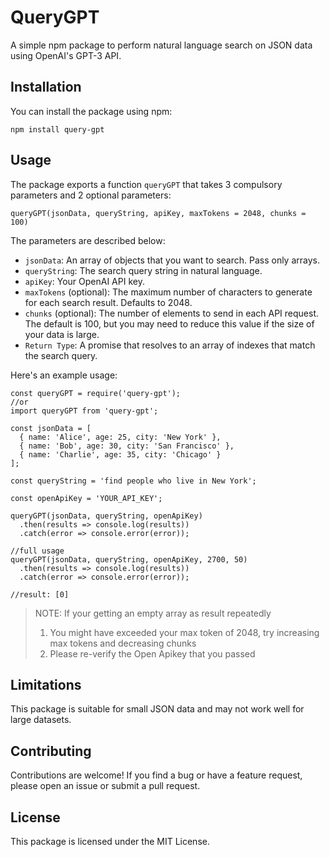 
# QueryGPT

A simple npm package to perform natural language search on JSON data using OpenAI's GPT-3 API.

## Installation

You can install the package using npm:



`npm install query-gpt` 

## Usage

The package exports a function `queryGPT` that takes 3 compulsory parameters and 2 optional parameters:



`queryGPT(jsonData, queryString, apiKey, maxTokens = 2048, chunks = 100)` 

The parameters are described below:

-   `jsonData`: An array of objects that you want to search. Pass only arrays.
-   `queryString`: The search query string in natural language.
-   `apiKey`: Your OpenAI API key.
-   `maxTokens` (optional): The maximum number of characters to generate for each search result. Defaults to 2048.
-   `chunks` (optional): The number of elements to send in each API request. The default is 100, but you may need to reduce this value if the size of your data is large.
-    `Return Type`: A promise that resolves to an array of indexes that match the search query.

Here's an example usage:

    const queryGPT = require('query-gpt');
    //or
    import queryGPT from 'query-gpt';
    
    const jsonData = [
      { name: 'Alice', age: 25, city: 'New York' },
      { name: 'Bob', age: 30, city: 'San Francisco' },
      { name: 'Charlie', age: 35, city: 'Chicago' }
    ];
    
    const queryString = 'find people who live in New York';
    
    const openApiKey = 'YOUR_API_KEY';
    
    queryGPT(jsonData, queryString, openApiKey)
      .then(results => console.log(results))
      .catch(error => console.error(error));
      
    //full usage
    queryGPT(jsonData, queryString, openApiKey, 2700, 50)
      .then(results => console.log(results))
      .catch(error => console.error(error));

    //result: [0]


> NOTE: 
> If your getting an empty array as result repeatedly
> 1. You might have exceeded your max token of 2048, try increasing max tokens and decreasing chunks
> 2. Please re-verify the Open Apikey that you passed


## Limitations

This package is suitable for small JSON data and may not work well for large datasets.

 

## Contributing

Contributions are welcome! If you find a bug or have a feature request, please open an issue or submit a pull request.

## License

This package is licensed under the MIT License.